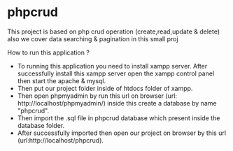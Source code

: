 # phpcrud
This project is based on php crud operation (create,read,update &amp; delete) also we cover data searching &amp; pagination in this small proj 

How to run this application ?
- To running this application you need to install xampp server. After successfully install this xampp server open the xampp control panel then start the apache & mysql.
- Then put our project folder inside of htdocs folder of xampp.
- Then open phpmyadmin by run this url on browser (url: http://localhost/phpmyadmin/) inside this create a database by name "phpcrud".
- Then import the .sql file in phpcrud database which present inside the database folder.
- After successfully imported then open our project on browser by this url (url:http://localhost/phpcrud).
